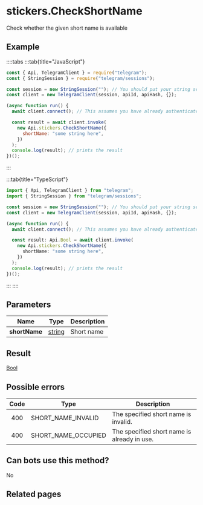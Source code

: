 # stickers.CheckShortName

Check whether the given short name is available

## Example

::::tabs
:::tab{title="JavaScript"}

```js
const { Api, TelegramClient } = require("telegram");
const { StringSession } = require("telegram/sessions");

const session = new StringSession(""); // You should put your string session here
const client = new TelegramClient(session, apiId, apiHash, {});

(async function run() {
  await client.connect(); // This assumes you have already authenticated with .start()

  const result = await client.invoke(
    new Api.stickers.CheckShortName({
      shortName: "some string here",
    })
  );
  console.log(result); // prints the result
})();
```

:::

:::tab{title="TypeScript"}

```ts
import { Api, TelegramClient } from "telegram";
import { StringSession } from "telegram/sessions";

const session = new StringSession(""); // You should put your string session here
const client = new TelegramClient(session, apiId, apiHash, {});

(async function run() {
  await client.connect(); // This assumes you have already authenticated with .start()

  const result: Api.Bool = await client.invoke(
    new Api.stickers.CheckShortName({
      shortName: "some string here",
    })
  );
  console.log(result); // prints the result
})();
```

:::
::::

## Parameters

|     Name      | Type                                            | Description |
| :-----------: | ----------------------------------------------- | ----------- |
| **shortName** | [string](https://core.telegram.org/type/string) | Short name  |

## Result

[Bool](https://core.telegram.org/type/Bool)

## Possible errors

| Code | Type                | Description                                 |
| :--: | ------------------- | ------------------------------------------- |
| 400  | SHORT_NAME_INVALID  | The specified short name is invalid.        |
| 400  | SHORT_NAME_OCCUPIED | The specified short name is already in use. |

## Can bots use this method?

No

## Related pages
